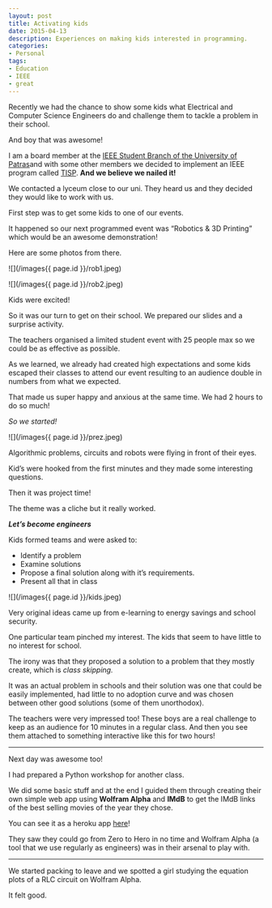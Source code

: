 ```yaml
---
layout: post
title: Activating kids
date: 2015-04-13
description: Experiences on making kids interested in programming.
categories:
- Personal
tags:
- Education
- IEEE
- great
---
```


Recently we had the chance to show some kids what Electrical and Computer Science Engineers do and challenge them to tackle a problem in their school.

And boy that was awesome!

I am a board member at the [IEEE Student Branch of the University of Patras](http://ieee-upatras.gr/en/)and with some other members we decided to implement an IEEE program called [TISP](http://www.ieee.org/education_careers/education/preuniversity/tispt/index.html). **And we believe we nailed it!**

We contacted a lyceum close to our uni. They heard us and they decided they would like to work with us.

First step was to get some kids to one of our events.

It happened so our next programmed event was “Robotics & 3D Printing” which would be an awesome demonstration!

Here are some photos from there.

![](/images{{ page.id }}/rob1.jpeg)

![](/images{{ page.id }}/rob2.jpeg)

Kids were excited!

So it was our turn to get on their school. We prepared our slides and a surprise activity.

The teachers organised a limited student event with 25 people max so we could be as effective as possible.

As we learned, we already had created high expectations and some kids escaped their classes to attend our event resulting to an audience double in numbers from what we expected.

That made us super happy and anxious at the same time. We had 2 hours to do so much!

_So we started!_

![](/images{{ page.id }}/prez.jpeg)

Algorithmic problems, circuits and robots were flying in front of their eyes.

Kid’s were hooked from the first minutes and they made some interesting questions.

Then it was project time!

The theme was a cliche but it really worked.

**_Let’s become engineers_**

Kids formed teams and were asked to:

- Identify a problem
- Examine solutions
- Propose a final solution along with it’s requirements.
- Present all that in class

![](/images{{ page.id }}/kids.jpeg)

Very original ideas came up from e-learning to energy savings and school security.

One particular team pinched my interest. The kids that seem to have little to no interest for school.

The irony was that they proposed a solution to a problem that they mostly create, which is _class skipping._

It was an actual problem in schools and their solution was one that could be easily implemented, had little to no adoption curve and was chosen between other good solutions (some of them unorthodox).

The teachers were very impressed too! These boys are a real challenge to keep as an audience for 10 minutes in a regular class. And then you see them attached to something interactive like this for two hours!

---

Next day was awesome too!

I had prepared a Python workshop for another class.

We did some basic stuff and at the end I guided them through creating their own simple web app using **Wolfram Alpha** and **IMdB** to get the IMdB links of the best selling movies of the year they chose.

You can see it as a heroku app [here](http://ieee-py-kastritsi.herokuapp.com/)!

They saw they could go from Zero to Hero in no time and Wolfram Alpha (a tool that we use regularly as engineers) was in their arsenal to play with.

---

We started packing to leave and we spotted a girl studying the equation plots of a RLC circuit on Wolfram Alpha.

It felt good.
